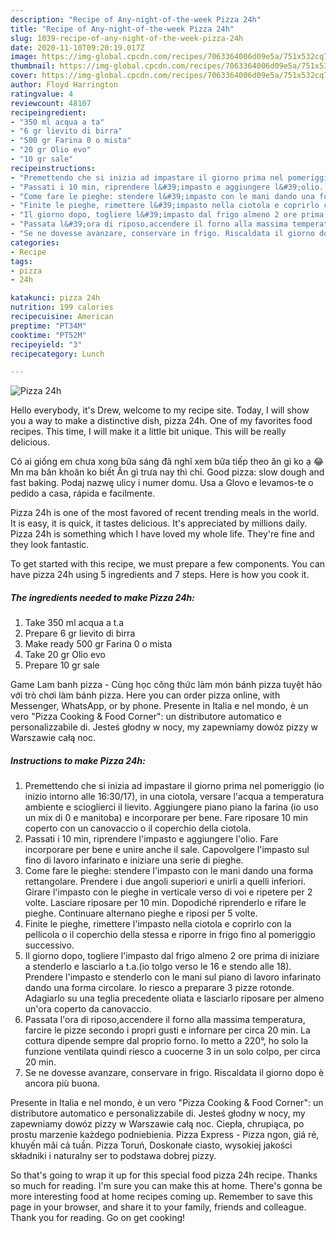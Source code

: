 ```yaml
---
description: "Recipe of Any-night-of-the-week Pizza 24h"
title: "Recipe of Any-night-of-the-week Pizza 24h"
slug: 1039-recipe-of-any-night-of-the-week-pizza-24h
date: 2020-11-10T09:20:19.017Z
image: https://img-global.cpcdn.com/recipes/7063364006d09e5a/751x532cq70/pizza-24h-recipe-main-photo.jpg
thumbnail: https://img-global.cpcdn.com/recipes/7063364006d09e5a/751x532cq70/pizza-24h-recipe-main-photo.jpg
cover: https://img-global.cpcdn.com/recipes/7063364006d09e5a/751x532cq70/pizza-24h-recipe-main-photo.jpg
author: Floyd Harrington
ratingvalue: 4
reviewcount: 48107
recipeingredient:
- "350 ml acqua a ta"
- "6 gr lievito di birra"
- "500 gr Farina 0 o mista"
- "20 gr Olio evo"
- "10 gr sale"
recipeinstructions:
- "Premettendo che si inizia ad impastare il giorno prima nel pomeriggio (io inizio intorno alle 16:30/17), in una ciotola, versare l&#39;acqua a temperatura ambiente e scioglierci il lievito. Aggiungere piano piano la farina (io uso un mix di 0 e manitoba) e incorporare per bene. Fare riposare 10 min coperto con un canovaccio o il coperchio della ciotola."
- "Passati i 10 min, riprendere l&#39;impasto e aggiungere l&#39;olio. Fare incorporare per bene e unire anche il sale. Capovolgere l&#39;impasto sul fino di lavoro infarinato e iniziare una serie di pieghe."
- "Come fare le pieghe: stendere l&#39;impasto con le mani dando una forma rettangolare. Prendere i due angoli superiori e unirli a quelli inferiori. Girare l&#39;impasto con le pieghe in verticale verso di voi e ripetere per 2 volte. Lasciare riposare per 10 min. Dopodiché riprenderlo e rifare le pieghe. Continuare alternano pieghe e riposi per 5 volte."
- "Finite le pieghe, rimettere l&#39;impasto nella ciotola e coprirlo con la pellicola o il coperchio della stessa e riporre in frigo fino al pomeriggio successivo."
- "Il giorno dopo, togliere l&#39;impasto dal frigo almeno 2 ore prima di iniziare a stenderlo e lasciarlo a t.a.(io tolgo verso le 16 e stendo alle 18). Prendere l&#39;impasto e stenderlo con le mani sul piano di lavoro infarinato dando una forma circolare. Io riesco a preparare 3 pizze rotonde. Adagiarlo su una teglia precedente oliata e lasciarlo riposare per almeno un&#39;ora coperto da canovaccio."
- "Passata l&#39;ora di riposo,accendere il forno alla massima temperatura, farcire le pizze secondo i propri gusti e infornare per circa 20 min. La cottura dipende sempre dal proprio forno. Io metto a 220°, ho solo la funzione ventilata quindi riesco a cuocerne 3 in un solo colpo, per circa 20 min."
- "Se ne dovesse avanzare, conservare in frigo. Riscaldata il giorno dopo è ancora più buona."
categories:
- Recipe
tags:
- pizza
- 24h

katakunci: pizza 24h 
nutrition: 199 calories
recipecuisine: American
preptime: "PT34M"
cooktime: "PT52M"
recipeyield: "3"
recipecategory: Lunch

---
```



![Pizza 24h](https://img-global.cpcdn.com/recipes/7063364006d09e5a/751x532cq70/pizza-24h-recipe-main-photo.jpg)

Hello everybody, it's Drew, welcome to my recipe site. Today, I will show you a way to make a distinctive dish, pizza 24h. One of my favorites food recipes. This time, I will make it a little bit unique. This will be really delicious.

Có ai giống em chưa xong bữa sáng đã nghĩ xem bữa tiếp theo ăn gì ko ạ 😂 Mn ma băn khoăn ko biết Ăn gì trưa nay thì chỉ. Good pizza: slow dough and fast baking. Podaj nazwę ulicy i numer domu. Usa a Glovo e levamos-te o pedido a casa, rápida e facilmente.

Pizza 24h is one of the most favored of recent trending meals in the world. It is easy, it is quick, it tastes delicious. It's appreciated by millions daily. Pizza 24h is something which I have loved my whole life. They're fine and they look fantastic.


To get started with this recipe, we must prepare a few components. You can have pizza 24h using 5 ingredients and 7 steps. Here is how you cook it.

<!--inarticleads1-->

##### The ingredients needed to make Pizza 24h:

1. Take 350 ml acqua a t.a
1. Prepare 6 gr lievito di birra
1. Make ready 500 gr Farina 0 o mista
1. Take 20 gr Olio evo
1. Prepare 10 gr sale


Game Lam banh pizza - Cùng học công thức làm món bánh pizza tuyệt hảo với trò chơi làm bánh pizza. Here you can order pizza online, with Messenger, WhatsApp, or by phone. Presente in Italia e nel mondo, è un vero &#34;Pizza Cooking &amp; Food Corner&#34;: un distributore automatico e personalizzabile di. Jesteś głodny w nocy, my zapewniamy dowóz pizzy w Warszawie całą noc. 

<!--inarticleads2-->

##### Instructions to make Pizza 24h:

1. Premettendo che si inizia ad impastare il giorno prima nel pomeriggio (io inizio intorno alle 16:30/17), in una ciotola, versare l&#39;acqua a temperatura ambiente e scioglierci il lievito. Aggiungere piano piano la farina (io uso un mix di 0 e manitoba) e incorporare per bene. Fare riposare 10 min coperto con un canovaccio o il coperchio della ciotola.
1. Passati i 10 min, riprendere l&#39;impasto e aggiungere l&#39;olio. Fare incorporare per bene e unire anche il sale. Capovolgere l&#39;impasto sul fino di lavoro infarinato e iniziare una serie di pieghe.
1. Come fare le pieghe: stendere l&#39;impasto con le mani dando una forma rettangolare. Prendere i due angoli superiori e unirli a quelli inferiori. Girare l&#39;impasto con le pieghe in verticale verso di voi e ripetere per 2 volte. Lasciare riposare per 10 min. Dopodiché riprenderlo e rifare le pieghe. Continuare alternano pieghe e riposi per 5 volte.
1. Finite le pieghe, rimettere l&#39;impasto nella ciotola e coprirlo con la pellicola o il coperchio della stessa e riporre in frigo fino al pomeriggio successivo.
1. Il giorno dopo, togliere l&#39;impasto dal frigo almeno 2 ore prima di iniziare a stenderlo e lasciarlo a t.a.(io tolgo verso le 16 e stendo alle 18). Prendere l&#39;impasto e stenderlo con le mani sul piano di lavoro infarinato dando una forma circolare. Io riesco a preparare 3 pizze rotonde. Adagiarlo su una teglia precedente oliata e lasciarlo riposare per almeno un&#39;ora coperto da canovaccio.
1. Passata l&#39;ora di riposo,accendere il forno alla massima temperatura, farcire le pizze secondo i propri gusti e infornare per circa 20 min. La cottura dipende sempre dal proprio forno. Io metto a 220°, ho solo la funzione ventilata quindi riesco a cuocerne 3 in un solo colpo, per circa 20 min.
1. Se ne dovesse avanzare, conservare in frigo. Riscaldata il giorno dopo è ancora più buona.


Presente in Italia e nel mondo, è un vero &#34;Pizza Cooking &amp; Food Corner&#34;: un distributore automatico e personalizzabile di. Jesteś głodny w nocy, my zapewniamy dowóz pizzy w Warszawie całą noc. Ciepła, chrupiąca, po prostu marzenie każdego podniebienia. Pizza Express - Pizza ngon, giá rẻ, khuyến mãi cả tuần. Pizza Toruń, Doskonałe ciasto, wysokiej jakości składniki i naturalny ser to podstawa dobrej pizzy. 

So that's going to wrap it up for this special food pizza 24h recipe. Thanks so much for reading. I'm sure you can make this at home. There's gonna be more interesting food at home recipes coming up. Remember to save this page in your browser, and share it to your family, friends and colleague. Thank you for reading. Go on get cooking!
